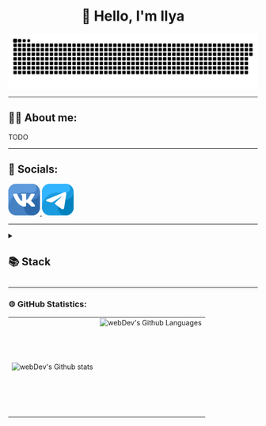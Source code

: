 <h1 align="center">👋 Hello, I'm Ilya</h1>

<p align="center">
 <img width="600" src="assets/github-snake.svg" alt="snake"/>
</p>

---

## :man_technologist: About me:

TODO

---

## 🤝 Socials:

<div>
    <a href="https://vk.com/id163536784" target="_blank">
        <img src="assets/icons/vk.svg" alt="vk">
    </a>
    <a href="https://t.me/Lipatov1" target="_blank">
      <img src="assets/icons/tg.svg" alt="tg">
    </a>
</div>

---

<details align="left">
    <summary><h2>📚 Stack</h2></summary>
    <h3>Langs</h3>
    <img src="https://skillicons.dev/icons?i=ts,js,html,css,cs,cpp,py,java&line=7"/>
    <h3>Frameworks / Tools</h3>
    <img src="https://skillicons.dev/icons?i=react,nextjs,redux,jest,tailwind,sass,webpack,vite,linux,docker,git,gulp"/>
    <h3>Software</h3>
    <img src="https://skillicons.dev/icons?i=figma,ps,idea,vscode,visualstudio,postman"/>
</details>

---

### ⚙️ GitHub Statistics:

<table>
  <tr>
    <td>
      <img align="left" src="http://github-readme-streak-stats.herokuapp.com?user=Lipatov1&theme=dark&background=000000" alt="webDev's Github stats" />
    </td>
    <td>
      <img height="195px" align="right" alt="webDev's Github Languages" src="https://github-readme-stats-sigma-five.vercel.app/api/top-langs/?username=Lipatov1&layout=compact&theme=vision-friendly-dark" />
    </td>
  </tr>
</table>
